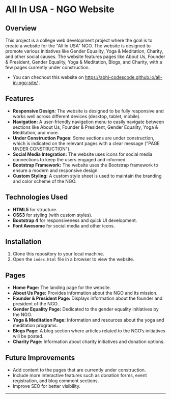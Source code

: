 # All In USA - NGO Website

## Overview
This project is a college web development project where the goal is to create a website for the "All In USA" NGO. The website is designed to promote various initiatives like Gender Equality, Yoga & Meditation, Charity, and other social causes. The website features pages like About Us, Founder & President, Gender Equality, Yoga & Meditation, Blogs, and Charity, with a few pages currently under construction.
- You can chechout this website on https://abhi-codescode.github.io/all-in-ngo-site/ .

## Features
- **Responsive Design:** The website is designed to be fully responsive and works well across different devices (desktop, tablet, mobile).
- **Navigation:** A user-friendly navigation menu to easily navigate between sections like About Us, Founder & President, Gender Equality, Yoga & Meditation, and more.
- **Under Construction Pages:** Some sections are under construction, which is indicated on the relevant pages with a clear message ("PAGE UNDER CONSTRUCTION").
- **Social Media Integration:** The website uses icons for social media connections to keep the users engaged and informed.
- **Bootstrap Framework:** The website uses the Bootstrap framework to ensure a modern and responsive design.
- **Custom Styling:** A custom style sheet is used to maintain the branding and color scheme of the NGO.

## Technologies Used
- **HTML5** for structure.
- **CSS3** for styling (with custom styles).
- **Bootstrap 4** for responsiveness and quick UI development.
- **Font Awesome** for social media and other icons.

## Installation
1. Clone this repository to your local machine.
2. Open the `index.html` file in a browser to view the website.

## Pages
- **Home Page:** The landing page for the website.
- **About Us Page:** Provides information about the NGO and its mission.
- **Founder & President Page:** Displays information about the founder and president of the NGO.
- **Gender Equality Page:** Dedicated to the gender equality initiatives by the NGO.
- **Yoga & Meditation Page:** Information and resources about the yoga and meditation programs.
- **Blogs Page:** A blog section where articles related to the NGO’s initiatives will be posted.
- **Charity Page:** Information about charity initiatives and donation options.

## Future Improvements
- Add content to the pages that are currently under construction.
- Include more interactive features such as donation forms, event registration, and blog comment sections.
- Improve SEO for better visibility.

---
